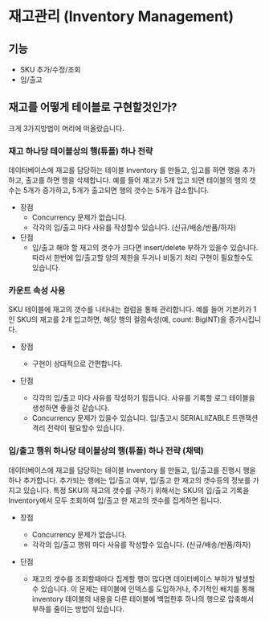 # 재고관리 (Inventory Management)

## 기능
- SKU 추가/수정/조회
- 입/출고

## 재고를 어떻게 테이블로 구현할것인가?

크게 3가지방법이 머리에 떠올랐습니다.

### 재고 하나당 테이블상의 행(튜플) 하나 전략
데이터베이스에 재고를 담당하는 테이블 Inventory 를 만들고, 입고를 하면 행을 추가하고, 출고를 하면 행을 삭제합니다.
예를 들어 재고가 5개 입고 되면 테이블의 행의 갯수는 5개가 증가하고, 5개가 출고되면 행의 갯수는 5개가 감소합니다.

- 장점
    - Concurrency 문제가 없습니다.
    - 각각의 입/출고 마다 사유를 작성할수 있습니다. (신규/배송/반품/하자)
- 단점
    - 입/출고 해야 할 재고의 갯수가 크다면 insert/delete 부하가 있을수 있습니다. 따라서 한번에 입/출고할 양의 제한을 두거나 비동기 처리 구현이 필요할수도 있습니다.


### 카운트 속성 사용
SKU 테이블에 재고의 갯수를 나타내는 컬럼을 통해 관리합니다. 예를 들어 기본키가 1인 SKU의 재고를 2개 입고하면, 해당 행의 컬럼속성(예, count: BigINT)을 증가시킵니다.

- 장점
    - 구현이 상대적으로 간편합니다.

- 단점
    - 각각의 입/출고 마다 사유를 작성하기 힘듭니다. 사유를 기록할 로그 테이블을 생성하면 좋을것 같습니다.
    - Concurrency 문제가 있을수 있습니다. 입/출고시 SERIALIIZABLE 트랜잭션 격리 전략이 필요할수 있습니다.

### 입/출고 행위 하나당 테이블상의 행(튜플) 하나 전략 (채택)
데이터베이스에 재고를 담당하는 테이블 Inventory 를 만들고, 입/출고를 진행시 행을 하나 추가합니다.
추가되는 행에는 입/출고 여부, 입/출고 한 재고의 갯수등의 정보를 가지고 있습니다.
특정 SKU의 재고의 갯수를 구하기 위해서는 SKU의 입/출고 기록을 Inventory에서 모두 조회하여 입/출고 한 재고의 갯수를 집계하면 됩니다.

- 장점
    - Concurrency 문제가 없습니다.
    - 각각의 입/출고 행위 마다 사유를 작성할수 있습니다. (신규/배송/반품/하자)

- 단점
    - 재고의 갯수를 조회할때마다 집계할 행이 많다면 데이터베이스 부하가 발생할수 있습니다. 이 문제는 테이블에 인덱스를 도입하거나, 주기적인 배치를 통해 inventory 테이블의 내용을 다른 테이블에 백업한후 하나의 행으로 압축해서 부하를 줄이는 방법이 있습니다.
